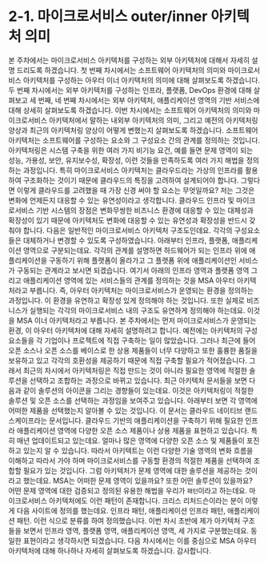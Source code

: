 # 2-1. 마이크로서비스 outer/inner 아키텍처 의미

본 주차에서는 마이크로서비스 아키텍처를 구성하는 외부 아키텍처에 대해서 자세히 설명 드리도록 하겠습니다.
첫 번째 차시에서는 소프트웨어 아키텍처의 의미와 마이크로서비스 아키텍처를 구성하는 아우터 이너 아키텍처의 의미에 대해 살펴보도록 하겠습니다.
두 번째 차시에서는 외부 아키텍처를 구성하는 인프라, 플랫폼, DevOps 환경에 대해 살펴보고
세 번째, 네 번째 차시에서는 외부 아키텍처, 애플리케이션 영역의 기반 서비스에 대해 상세히 살펴보도록 하겠습니다.
이번 차시에서는 소프트웨어 아키텍처의 의미와 마이크로서비스 아키텍처에서 말하는 내외부 아키텍처의 의미,
그리고 예전의 아키텍처링 양상과 최근의 아키텍처링 양상이 어떻게 변했는지 살펴보도록 하겠습니다.
소프트웨어 아키텍처는 소프트웨어를 구성하는 요소와 그 구성요소 간의 관계를 정의하는 것입니다.
아키텍처링은 시스템 구축을 위한 여러 가지 비기능 요건, 예를 들면 문제 영역이 되는 성능, 가용성, 보안, 유지보수성, 확장성, 이런 것들을 만족하도록 여러 가지 해법을 정의하는 과정입니다.
특히 마이크로서비스 아키텍처는 클라우드라는 가상의 인프라를 활용하여 구조화하는 것이기 때문에 클라우드의 특징을 고려하여 설계되어야 합니다.
그렇다면 이렇게 클라우드를 고려했을 때 가장 신경 써야 할 요소는 무엇일까요? 저는 그것은 변화에 언제든지 대응할 수 있는 유연성이라고 생각합니다.
클라우드 인프라 및 마이크로서비스 기반 시스템의 장점은 변화무쌍한 비즈니스 환경에 대응할 수 있는 대체성과 확장성이 있기 때문에
아키텍처도 변화에 대응할 수 있는 유연성과 확장성을 반드시 갖춰야 합니다.
다음은 일반적인 마이크로서비스 아키텍처 구조도인데요. 각각의 구성요소들은 대체하거나 변경할 수 있도록 구성하였습니다.
아래부터 인프라, 플랫폼, 애플리케이션 영역으로 구분되는데요.
각각의 관계를 설명하면 하드웨어가 되는 인프라 위에 애플리케이션을 구동하기 위해 플랫폼이 올라가고 그 플랫폼 위에 애플리케이션인 서비스가 구동되는 관계라고 보시면 되겠습니다.
여기서 아래의 인프라 영역과 플랫폼 영역 그리고 애플리케이션 영역에 있는 서비스들의 관계를 정의하는 것을 MSA 아우터 아키텍처라고 부릅니다.
즉, 아우터 아키텍처는 마이크로서비스가 운영되는 환경을 정의하는 과정입니다.
이 환경을 유연하고 확장성 있게 정의해야 하는 것입니다. 또한 실제로 비즈니스가 실행되는 각각의 마이크로서비스 내의 구조도 유연하게 정의해야 하는데요.
이것을 MSA 이너 아키텍처라고 부릅니다.
본 주차에서는 먼저 마이크로서비스가 운영되는 환경, 이 아우터 아키텍처에 대해 자세히 설명하려고 합니다.
예전에는 아키텍처의 구성요소들을 각 기업이나 프로젝트에 직접 구축하는 일이 많았습니다.
그러나 최근에 들어 오픈 소스나 오픈 소스를 베이스로 한 상용 제품들이 너무 다양하고
또한 훌륭한 품질을 보유하고 있고 각각의 호환성을 제공하기 때문에 직접 구축할 필요가 적어졌습니다.
그래서 최근의 차시에서 아키텍처링은 직접 만드는 것이 아니라 필요한 영역에 적절한 솔루션을 선택하고 조합하는 과정으로 바뀌고 있습니다.
최근 아키텍처 문서들을 보면 다음과 같이 솔루션의 아이콘을 그리는 경향들이 있는데요. 이것은 아키텍처링이 적절한 솔루션 및 오픈 소스를 선택하는 과정임을 보여주고 있습니다.
아래부터 보면 각 영역에 어떠한 제품을 선택했는지 알아볼 수 있는 것입니다. 이 문서는 클라우드 네이티브 랜드스케이프라는 문서입니다.
클라우드 기반의 애플리케이션을 구축하기 위해 필요한 인프라 애플리케이션 영역에 다양한 오픈 소스 제품이나 상용 제품을 표현하고 있습니다.
특히 매년 업데이트되고 있는데요. 얼마나 많은 영역에 다양한 오픈 소스 및 제품들이 포진하고 있는지 알 수 있습니다.
따라서 아키텍트는 이런 다양한 기술 영역의 변화 흐름을 이해하고 따라서 가야 하며
마이크로서비스를 구동할 환경의 적절한 제품을 선택하여 조합할 필요가 있는 것입니다. 그럼 아키텍처가 문제 영역에 대한 솔루션을 제공하는 것이라고 했는데요.
MSA는 어떠한 문제 영역이 있을까요? 또한 어떤 솔루션이 있을까요? 어떤 문제 영역에 대한 검증되고 정의된 유용한 해법을 우리가 `패턴`이라고 하는데요.
마이크로서비스 아키텍처에도 이런 패턴이 존재합니다. 크리스 리처드슨이라는 분이 이렇게 다음 사이트에 정의를 했는데요.
인프라 패턴, 애플리케이션 인프라 패턴, 애플리케이션 패턴. 이런 식으로 분류를 하여 정의했습니다.
이번 차시 초반에 제가 아키텍처 구조들을 보면서 인프라 영역, 플랫폼 영역, 애플리케이션 영역, 세 가지로 구분했는데요. 동일한 표현이라고 생각하시면 되겠습니다.
다음 차시에서는 이를 중심으로 MSA 아우터 아키텍처에 대해 하나하나 자세히 살펴보도록 하겠습니다. 감사합니다.
